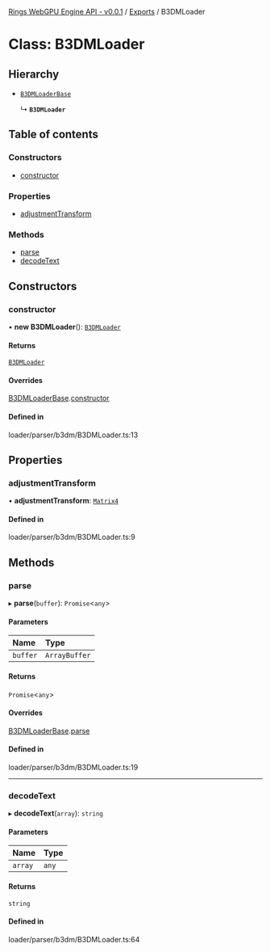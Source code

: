 [Rings WebGPU Engine API - v0.0.1](../README.md) / [Exports](../modules.md) / B3DMLoader

# Class: B3DMLoader

## Hierarchy

- [`B3DMLoaderBase`](B3DMLoaderBase.md)

  ↳ **`B3DMLoader`**

## Table of contents

### Constructors

- [constructor](B3DMLoader.md#constructor)

### Properties

- [adjustmentTransform](B3DMLoader.md#adjustmenttransform)

### Methods

- [parse](B3DMLoader.md#parse)
- [decodeText](B3DMLoader.md#decodetext)

## Constructors

### constructor

• **new B3DMLoader**(): [`B3DMLoader`](B3DMLoader.md)

#### Returns

[`B3DMLoader`](B3DMLoader.md)

#### Overrides

[B3DMLoaderBase](B3DMLoaderBase.md).[constructor](B3DMLoaderBase.md#constructor)

#### Defined in

loader/parser/b3dm/B3DMLoader.ts:13

## Properties

### adjustmentTransform

• **adjustmentTransform**: [`Matrix4`](Matrix4.md)

#### Defined in

loader/parser/b3dm/B3DMLoader.ts:9

## Methods

### parse

▸ **parse**(`buffer`): `Promise`\<`any`\>

#### Parameters

| Name | Type |
| :------ | :------ |
| `buffer` | `ArrayBuffer` |

#### Returns

`Promise`\<`any`\>

#### Overrides

[B3DMLoaderBase](B3DMLoaderBase.md).[parse](B3DMLoaderBase.md#parse)

#### Defined in

loader/parser/b3dm/B3DMLoader.ts:19

___

### decodeText

▸ **decodeText**(`array`): `string`

#### Parameters

| Name | Type |
| :------ | :------ |
| `array` | `any` |

#### Returns

`string`

#### Defined in

loader/parser/b3dm/B3DMLoader.ts:64
